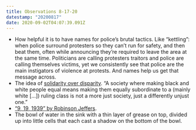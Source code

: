 ```yaml
---
title: Observations 8-17-20
datestamp: "20200817"
date: 2020-09-02T04:07:39.091Z
---
```

- How helpful it is to have names for police’s brutal tactics. Like “kettling”: when police surround protesters so they can’t run for safety, and then beat them, often while announcing they’re required to leave the area at the same time. Politicians are calling protesters traitors and police are calling themselves victims, yet we consistently see that police are the main instigators of violence at protests. And names help us get that message across.
- The idea of [solidarity over disparity](https://www.commondreams.org/views/2020/08/15/trouble-disparity). “A society where making black and white people equal means making them equally subordinate to a (mainly white […]) ruling class is not a more just society, just a differently unjust one.”
- [“9, 19, 1939” by Robinson Jeffers](https://www.poetryfoundation.org/poetrymagazine/browse?contentId=22766).
- The bowl of water in the sink with a thin layer of grease on top, divided up into little cells that each cast a shadow on the bottom of the bowl.